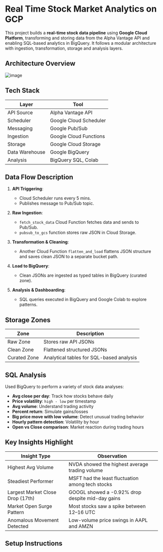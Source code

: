 # Real Time Stock Market Analytics on GCP

This project builds a **real-time stock data pipeline** using **Google Cloud Platform**, transforming and storing data from the Alpha Vantage API and enabling SQL-based analytics in BigQuery. It follows a modular architecture with ingestion, transformation, storage and analysis layers.

## Architecture Overview

![image](https://github.com/user-attachments/assets/f7ac3c2f-6fd3-4bdf-b21c-83fd5edb49cd)

## Tech Stack

| Layer             | Tool                        |
|------------------|-----------------------------|
| API Source        | Alpha Vantage API           |
| Scheduler         | Google Cloud Scheduler      |
| Messaging         | Google Pub/Sub              |
| Ingestion         | Google Cloud Functions      |
| Storage           | Google Cloud Storage        |
| Data Warehouse    | Google BigQuery             |
| Analysis          | BigQuery SQL, Colab         |

## Data Flow Description

1. **API Triggering**:
   - Cloud Scheduler runs every 5 mins.
   - Publishes message to Pub/Sub topic.

2. **Raw Ingestion**:
   - `fetch_stock_data` Cloud Function fetches data and sends to Pub/Sub.
   - `pubsub_to_gcs` function stores raw JSON in Cloud Storage.

3. **Transformation & Cleaning**:
   - Another Cloud Function `flatten_and_load` flattens JSON structure and saves clean JSON to a separate bucket path.

4. **Load to BigQuery**:
   - Clean JSONs are ingested as typed tables in BigQuery (curated zone).

5. **Analysis & Dashboarding**:
   - SQL queries executed in BigQuery and Google Colab to explore patterns.


## Storage Zones
| Zone          | Description                                |
|---------------|--------------------------------------------|
| Raw Zone      | Stores raw API JSONs                       |
| Clean Zone    | Flattened structured JSONs                 |
| Curated Zone  | Analytical tables for SQL-based analysis   |


## SQL Analysis

Used BigQuery to perform a variety of stock data analyses:
- **Avg close per day**: Track how stocks behave daily
- **Price volatility**: `high - low` per timestamp
- **Avg volume**: Understand trading activity
- **Percent return**: Simulate gains/losses
- **Big price move with low volume**: Detect unusual trading behavior
- **Hourly pattern detection**: Volatility by hour
- **Open vs Close comparison**: Market reaction during trading hours

## Key Insights Highlight

| Insight Type                        | Observation                                                                 |
|------------------------------------|------------------------------------------------------------------------------|
| Highest Avg Volume                 | NVDA showed the highest average trading volume                              |
| Steadiest Performer                | MSFT had the least fluctuation among tech stocks                            |
| Largest Market Close Drop (17th)  | GOOGL showed a -0.92% drop despite mid-day gains                            |
| Market Open Surge Pattern         | Most stocks saw a spike between 12–16 UTC                                   |
| Anomalous Movement Detected        | Low-volume price swings in AAPL and AMZN                                    |

## Setup Instructions





